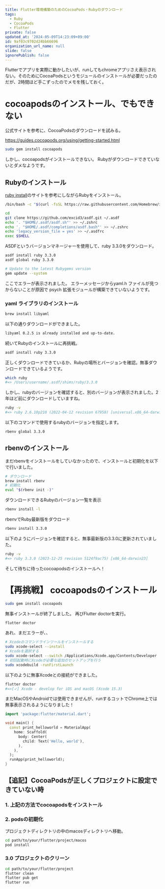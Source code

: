 ```yaml
---
title: Flutter環境構築のためのCocoaPods・Rubyのダウンロード
tags:
  - Ruby
  - CocoaPods
  - Flutter
private: false
updated_at: '2024-05-09T14:23:09+09:00'
id: 9af03c9702d24bb66696
organization_url_name: null
slide: false
ignorePublish: false
---
```

Flutterでアプリを実際に動かしたいが、runしてもchromeアプリさえ表示されない。そのためにCocoaPodsというモジュールのインストールが必要だったのだが、2時間ほど手こずったのでメモを残しておく。

# cocoapodsのインストール、でもできない
公式サイトを参考に、CocoaPodsのダウンロードを試みる。

https://guides.cocoapods.org/using/getting-started.html

```sh
sudo gem install cocoapods
```

しかし、cocoapodsがインストールできない。
Rubyがダウンロードできていないとダメなようです。

## Rubyのインストール

[ruby install](https://gorails.com/setup/macos/14-sonoma)のサイトを参考にしながらRubyをインストール。

```sh
/bin/bash -c "$(curl -fsSL https://raw.githubusercontent.com/Homebrew/install/HEAD/install.sh)"
```

```sh
cd
git clone https://github.com/excid3/asdf.git ~/.asdf
echo '. "$HOME/.asdf/asdf.sh"' >> ~/.zshrc
echo '. "$HOME/.asdf/completions/asdf.bash"' >> ~/.zshrc
echo 'legacy_version_file = yes' >> ~/.asdfrc
exec $SHELL
```
ASDFというバージョンマネージャーを使用して、ruby 3.3.0をダウンロード。
```sh
asdf install ruby 3.3.0
asdf global ruby 3.3.0

# Update to the latest Rubygems version
gem update --system
```
ここでエラーが表示されました。
エラーメッセージからyaml.h ファイルが見つからないことが原因で psych 拡張モジュールが構築できていないようです。

### yaml ライブラリのインストール
```sh
brew install libyaml
```

以下の通りダウンロードができました。
```sh
libyaml 0.2.5 is already installed and up-to-date.
```

続いてRubyのインストールに再挑戦。
```sh
asdf install ruby 3.3.0
```

正しくダウンロードできているか、Rubyの場所とバージョンを確認。無事ダウンロードできているようです。
```sh
which ruby
#=> /Users/username/.asdf/shims/ruby/3.3.0
```
しかし、rubyのバージョンを確認すると、別のバージョンが表示されました。2年ほど前にダウンロードしていますね。
```sh
ruby -v
#=> ruby 2.6.10p210 (2022-04-12 revision 67958) [universal.x86_64-darwin23]
```
以下のコマンドで使用するrubyのバージョンを指定します。
```sh
rbenv global 3.3.0
```
## rbenvのインストール
まだrbenvをインストールをしていなかったので、インストールと初期化を以下で行いました。
```sh
# ダウンロード
brew install rbenv
# 初期化
eval "$(rbenv init -)"
```
ダウンロードできるRubyのバージョン一覧を表示
```sh
rbenv install -l
```
rbenvでRuby最新版をダウロード
```sh
rbenv install 3.3.0
```
以下のようにバージョンを確認すると、無事最新版の3.3.0に更新されていました。
```sh
ruby -v
#=> ruby 3.3.0 (2023-12-25 revision 5124f9ac75) [x86_64-darwin23]
```

そして待ちに待ったcocoapodsのインストールへ！

# 【再挑戦】 cocoapodsのインストール
```sh
sudo gem install cocoapods
```
無事インストールが終了しました。
再びFlutter doctorを実行。
```sh
flutter doctor
```

あれ、まだエラーが、、
```sh
# Xcodeのコマンドラインツールをインストールする
sudo xcode-select --install
# Xcodeを選択する
sudo xcode-select --switch /Applications/Xcode.app/Contents/Developer
# 初回起動時にXcodeが必要な追加のセットアップを行う
sudo xcodebuild -runFirstLaunch
```
以下のように無事Xcodeとの接続ができました。
```sh
flutter doctor
#=>[✓] Xcode - develop for iOS and macOS (Xcode 15.3)
```
まだMacOSやAndroidでは使用できませんが、runするコットでChrome上では無事表示されるようになりました！
```dart
import 'package:flutter/material.dart';

void main() {
  const print_helloworld = MaterialApp(
    home: Scaffold(
      body: Center(
        child: Text('Hello, world'),
      ),
    ),
  );
  runApp(print_helloworld);
}

```


## 【追記】CocoaPodsが正しくプロジェクトに設定できていない時
### 1. 上記の方法でcocoapodsをインストール
### 2. podsの初期化

プロジェクトディレクトリの中のmacosディレクトリへ移動。

```sh
cd path/to/your/flutter/project/macos
pod install
```

### 3.0 プロジェクトのクリーン
```sh
cd path/to/your/flutter/project
flutter clean
flutter pub get
flutter run
```

